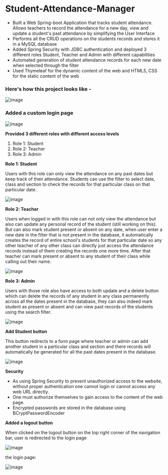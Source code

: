 # Student-Attendance-Manager
* Built a Web Spring-boot Application that tracks student attendance. Allows teachers to record the attendance for a new day, view and update a student's past attendance by simplifying the User Interface
* Performs all the CRUD operations on the students records and stores it in a MySQL database
* Added Spring Security with JDBC authentication and deployed 3 different roles Student, Teacher and Admin with different capabilities
* Automated generation of student attendance records for each new date when selected through the filter
* Used Thymeleaf for the dynamic content of the web and HTML5, CSS for the static content of the web

### Here's how this project looks like -
![image](https://user-images.githubusercontent.com/61968230/166402894-7495652c-2b29-4cb9-8c50-f1d02b1c58af.png)


### Added a custom login page
![image](https://user-images.githubusercontent.com/61968230/166403073-a6157a4b-16e9-46c0-9761-e3f278c1860f.png)

**Provided 3 different roles with different access levels**
1) Role 1: Student
2) Role 2: Teacher
3) Role 3: Admin

**Role 1: Student**

Users with this role can only view the attendance on any past dates but keep track of their attendance. Students can use the filter to select date, class and section to check the records for that particular class on that particular date.

![image](https://user-images.githubusercontent.com/61968230/166403608-a4678c7e-0813-4e94-a3bd-0bd0a6fea77d.png)

**Role 2: Teacher** 

Users when logged in with this role can not only view the attendance but also can update any personal record of the student (still working on this). But can also mark student present or absent on any date, when user enter a new date in the filter that is not present in the database, it automatically creates the record of entire school's students for that particular date so any other teacher of any other class can directly just access the attendance records instead of them creating the records one more time. After that teacher can mark present or absent to any student of their class while calling out their name.

![image](https://user-images.githubusercontent.com/61968230/166404070-566969ab-362f-4410-9bf5-22a903f4a8b1.png)


**Role 3: Admin**

Users with those role also have access to both update and a delete button which can delete the records of any student in any class permanently across all the dates present in the database, they can also indeed mark student as present or absent and can view past records of the students using the search filter.

![image](https://user-images.githubusercontent.com/61968230/166404228-73a7c0c3-e2e5-4eab-9852-9c5d176affa5.png)

**Add Student button**

This button redirects to a form page where teacher or admin can add another student in a particular class and section and there records will automatically be generated for all the past dates present in the database.

![image](https://user-images.githubusercontent.com/61968230/166404368-024502fb-be60-439b-a731-747021e4fdf1.png)

**Security**

* As using Spring Security to prevent unauthorized access to the website, without proper authentication one cannot login or cannot access any web URL directly.
* One must authorize themselves to gain access to the content of the web page.
* Encrypted passwords are stored in the database using BCryptPasswordEncoder

**Added a logout button**

When clicked on the logout button on the top right corner of the navigation bar, user is redirected to the login page

![image](https://user-images.githubusercontent.com/61968230/166404766-9faa94e8-4c73-4280-b6a7-c6cf0fe6f9b8.png)


the login page:

![image](https://user-images.githubusercontent.com/61968230/166404547-380f38df-fe09-4b15-a80b-3015ef9b419a.png)




